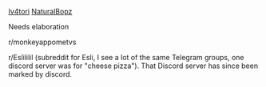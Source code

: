 [Iv4tori](/1/Subs/Iv4tori) 
[NaturalBopz](/1/Subs/NaturalBopz)





Needs elaboration

r/monkeyappometvs                                             

r/Eslililil (subreddit for Esli, I see a lot of the same Telegram groups, one discord server was for "cheese pizza"). That Discord server has since been marked by discord.
